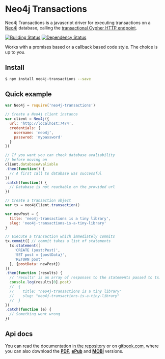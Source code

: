 # Neo4j Transactions

Neo4j Transactions is a javascript driver for executing transactions on a [Neo4j](http://neo4j.com/) database, calling the [transactional Cypher HTTP endpoint](http://neo4j.com/docs/stable/rest-api-transactional.html).

[![Building Status](https://travis-ci.org/gtriggiano/neo4j-transactions.svg)](https://travis-ci.org/gtriggiano/neo4j-transactions) [![Dependency Status](https://david-dm.org/gtriggiano/neo4j-transactions.svg?style=flat)](https://david-dm.org/gtriggiano/neo4j-transactions)

Works with a promises based or a callback based code style. The choice is up to you.

## Install
```bash
$ npm install neo4j-transactions --save
```

## Quick example
```javascript
var Neo4j = require('neo4j-transactions')

// Create a Neo4j client instance
var client = Neo4j({
  url: 'http://localhost:7474',
  credentials: {
    username: 'neo4j',
    passwrod: 'mypassword'
  }
})

// If you want you can check database avaliability
// before moving on
client.databaseAvaliable
.then(function() {
  // A first call to database was successful
})
.catch(function() {
  // Database is not reachable on the provided url
})

// Create a transaction object
var tx = neo4jClient.transaction()

var newPost = {
  title: 'neo4j-transactions is a tiny library',
  slug: 'neo4j-transactions-is-a-tiny-library'
}

// Execute a transaction which immediately commits
tx.commit([ // commit takes a list of statements
  tx.statement([
    'CREATE (post:Post)',
    'SET post = {postData}',
    'RETURN post'
  ], {postData: newPost})
])
.then(function (results) {
  // 'results' is an array of responses to the statements passed to tx.commit
  console.log(results[0].post)
  //  {
  //    title: "neo4j-transactions is a tiny library"
  //    slug: "neo4j-transactions-is-a-tiny-library"
  //  }
})
.catch(function (e) {
  // Something went wrong
})
```

## Api docs
You can read the documentation [in the repository](https://github.com/gtriggiano/neo4j-transactions/tree/master/docs) or on [gitbook.com](https://www.gitbook.com/book/gtriggiano/neo4j-transactions/details), where you can also download the [**PDF**](https://www.gitbook.com/download/pdf/book/gtriggiano/neo4j-transactions), [**ePub**](https://www.gitbook.com/download/epub/book/gtriggiano/neo4j-transactions) and [**MOBI**](https://www.gitbook.com/download/mobi/book/gtriggiano/neo4j-transactions) versions.

